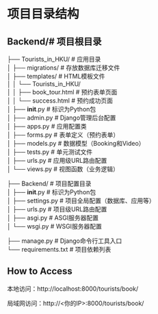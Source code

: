 # 项目目录结构

## Backend/# 项目根目录  
├── Tourists_in_HKU/ # 应用目录  
│   ├── migrations/ # 存放数据库迁移文件  
│   ├── templates/ # HTML模板文件  
│   │   └── Tourists_in_HKU/  
│   │       ├── book_tour.html # 预约表单页面  
│   │       └── success.html # 预约成功页面  
│   ├── __init__.py # 标识为Python包  
│   ├── admin.py # Django管理后台配置  
│   ├── apps.py # 应用配置类  
│   ├── forms.py # 表单定义（预约表单）  
│   ├── models.py # 数据模型（Booking和Video）  
│   ├── tests.py # 单元测试文件  
│   ├── urls.py # 应用级URL路由配置  
│   └── views.py # 视图函数（业务逻辑）  

├── Backend/ # 项目配置目录  
│   ├── __init__.py # 标识为Python包  
│   ├── settings.py # 项目全局配置（数据库、应用等）  
│   ├── urls.py # 项目级URL路由配置  
│   ├── asgi.py # ASGI服务器配置  
│   └── wsgi.py # WSGI服务器配置  

├── manage.py # Django命令行工具入口  
└── requirements.txt # 项目依赖列表  

## How to Access

本地访问：http://localhost:8000/tourists/book/

局域网访问：http://<你的IP>:8000/tourists/book/

